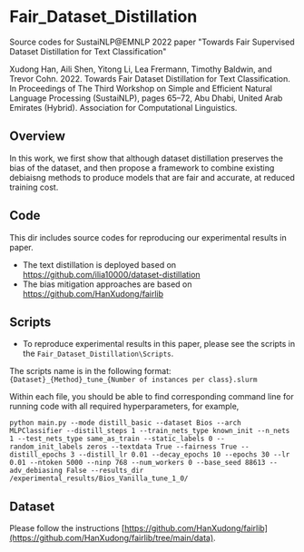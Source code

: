 # Fair_Dataset_Distillation
Source codes for SustaiNLP@EMNLP 2022 paper "Towards Fair Supervised Dataset Distillation for Text Classification"

Xudong Han, Aili Shen, Yitong Li, Lea Frermann, Timothy Baldwin, and Trevor Cohn. 2022. Towards Fair Dataset Distillation for Text Classification. In Proceedings of The Third Workshop on Simple and Efficient Natural Language Processing (SustaiNLP), pages 65–72, Abu Dhabi, United Arab Emirates (Hybrid). Association for Computational Linguistics.

## Overview

In this work, we first show that although dataset distillation preserves the bias of the dataset, and then propose a framework to combine existing debiaisng methods to produce models that are fair and accurate, at reduced training cost. 


## Code
This dir includes source codes for reproducing our experimental results in paper. 

- The text distillation is deployed based on https://github.com/ilia10000/dataset-distillation
- The bias mitigation approaches are based on https://github.com/HanXudong/fairlib

## Scripts

- To reproduce experimental results in this paper, please see the scripts in the `Fair_Dataset_Distillation\Scripts`. 

The scripts name is in the following format:
`{Dataset}_{Method}_tune_{Number of instances per class}.slurm`

Within each file, you should be able to find corresponding command line for running code with all required hyperparameters, for example,

```
python main.py --mode distill_basic --dataset Bios --arch MLPClassifier --distill_steps 1 --train_nets_type known_init --n_nets 1 --test_nets_type same_as_train --static_labels 0 --random_init_labels zeros --textdata True --fairness True --distill_epochs 3 --distill_lr 0.01 --decay_epochs 10 --epochs 30 --lr 0.01 --ntoken 5000 --ninp 768 --num_workers 0 --base_seed 88613 --adv_debiasing False --results_dir /experimental_results/Bios_Vanilla_tune_1_0/
```

## Dataset

Please follow the instructions [https://github.com/HanXudong/fairlib](https://github.com/HanXudong/fairlib/tree/main/data).